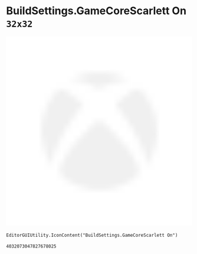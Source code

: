 # BuildSettings.GameCoreScarlett On `32x32`
<img src="/img/BuildSettings.GameCoreScarlett%20On.png" width=512 height=512>

``` CSharp
EditorGUIUtility.IconContent("BuildSettings.GameCoreScarlett On")
```
```
4032073047827678025
```
